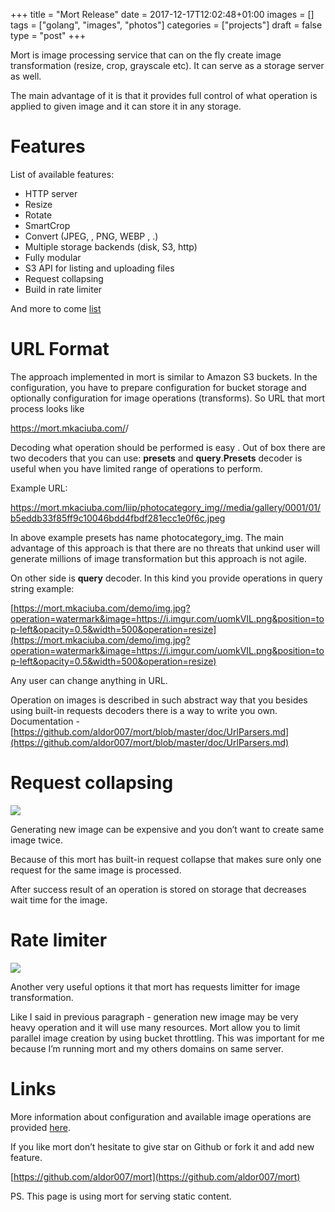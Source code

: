 +++
title = "Mort Release"
date = 2017-12-17T12:02:48+01:00
images = []
tags = ["golang", "images", "photos"]
categories = ["projects"]
draft = false
type = "post"
+++


Mort is image processing service that can on the fly create image transformation (resize, crop, grayscale etc). It can serve as a storage server as well.

The main advantage of it is that it provides full control of what operation is applied to given image and it can store it in any storage.

# Features

List of available features:

*   HTTP server
*   Resize
*   Rotate
*   SmartCrop
*   Convert (JPEG, , PNG, WEBP , .)
*   Multiple storage backends (disk, S3, http)
*   Fully modular
*   S3 API for listing and uploading files
*   Request collapsing
*   Build in rate limiter

And more to come [list](https://github.com/aldor007/mort/issues?q=is%3Aopen+is%3Aissue+label%3Aenhancement)

# URL Format

The approach implemented in mort is similar to Amazon S3 buckets. In the configuration, you have to prepare configuration for bucket storage and optionally configuration for image operations (transforms). So URL that mort process looks like

https://mort.mkaciuba.com/<bucket>/<object>

Decoding what operation should be performed is easy . Out of box there are two decoders that you can use: **presets** and **query**.**Presets** decoder is useful when you have limited range of operations to perform.

Example URL:

https://mort.mkaciuba.com/liip/photocategory_img//media/gallery/0001/01/b5eddb33f85ff9c10046bdd4fbdf281ecc1e0f6c.jpeg

In above example presets has name photocategory_img. The main advantage of this approach is that there are no threats that unkind user will generate millions of image transformation but this approach is not agile.

On other side is **query** decoder. In this kind you provide operations in query string example:

[https://mort.mkaciuba.com/demo/img.jpg?operation=watermark&image=https://i.imgur.com/uomkVIL.png&position=top-left&opacity=0.5&width=500&operation=resize](https://mort.mkaciuba.com/demo/img.jpg?operation=watermark&image=https://i.imgur.com/uomkVIL.png&position=top-left&opacity=0.5&width=500&operation=resize)

Any user can change anything in URL.

Operation on images is described in such abstract way that you besides using built-in requests decoders there is a way to write you own. Documentation - [https://github.com/aldor007/mort/blob/master/doc/UrlParsers.md](https://github.com/aldor007/mort/blob/master/doc/UrlParsers.md)

# Request collapsing

![](https://mort.mkaciuba.com/media/blog/39386/79/thumb_eac1ee73-e307-11e7-922e-0242ac120002_blog_big1000.jpeg)

Generating new image can be expensive and you don’t want to create same image twice.

Because of this mort has built-in request collapse that makes sure only one request for the same image is processed.

After success result of an operation is stored on storage that decreases wait time for the image.

# Rate limiter

![](https://mort.mkaciuba.com/media/blog/9854/49/thumb_3abb3979-e308-11e7-922e-0242ac120002_blog_big1000.jpeg)

Another very useful options it that mort has requests limitter for image transformation.

Like I said in previous paragraph - generation new image may be very heavy operation and it will use many resources. Mort allow you to limit parallel image creation by using bucket throttling. This was important for me because I’m running mort and my others domains on same server.

# Links

More information about configuration and available image operations are provided [here](https://github.com/aldor007/mort/blob/master/doc/Image-Operations.md).

If you like mort don’t hesitate to give star on Github or fork it and add new feature.

[https://github.com/aldor007/mort](https://github.com/aldor007/mort)

PS. This page is using mort for serving static content. 

